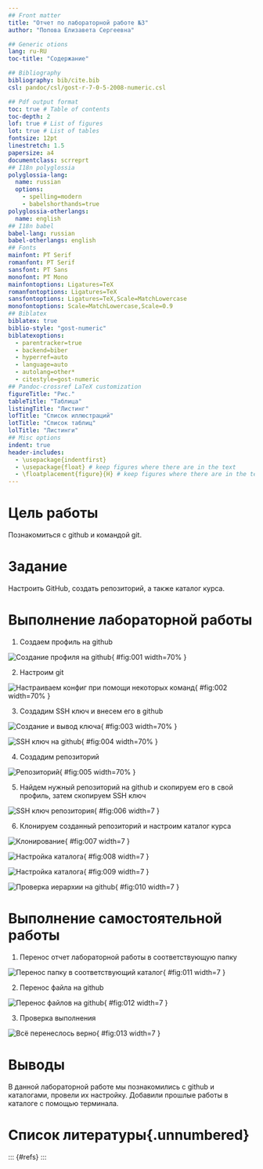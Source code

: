 ```yaml
---
## Front matter
title: "Отчет по лабораторной работе №3"
author: "Попова Елизавета Сергеевна"

## Generic otions
lang: ru-RU
toc-title: "Содержание"

## Bibliography
bibliography: bib/cite.bib
csl: pandoc/csl/gost-r-7-0-5-2008-numeric.csl

## Pdf output format
toc: true # Table of contents
toc-depth: 2
lof: true # List of figures
lot: true # List of tables
fontsize: 12pt
linestretch: 1.5
papersize: a4
documentclass: scrreprt
## I18n polyglossia
polyglossia-lang:
  name: russian
  options:
	- spelling=modern
	- babelshorthands=true
polyglossia-otherlangs:
  name: english
## I18n babel
babel-lang: russian
babel-otherlangs: english
## Fonts
mainfont: PT Serif
romanfont: PT Serif
sansfont: PT Sans
monofont: PT Mono
mainfontoptions: Ligatures=TeX
romanfontoptions: Ligatures=TeX
sansfontoptions: Ligatures=TeX,Scale=MatchLowercase
monofontoptions: Scale=MatchLowercase,Scale=0.9
## Biblatex
biblatex: true
biblio-style: "gost-numeric"
biblatexoptions:
  - parentracker=true
  - backend=biber
  - hyperref=auto
  - language=auto
  - autolang=other*
  - citestyle=gost-numeric
## Pandoc-crossref LaTeX customization
figureTitle: "Рис."
tableTitle: "Таблица"
listingTitle: "Листинг"
lofTitle: "Список иллюстраций"
lotTitle: "Список таблиц"
lolTitle: "Листинги"
## Misc options
indent: true
header-includes:
  - \usepackage{indentfirst}
  - \usepackage{float} # keep figures where there are in the text
  - \floatplacement{figure}{H} # keep figures where there are in the text
---
```


# Цель работы

Познакомиться с github и командой git. 


# Задание

Настроить GitHub, создать репозиторий, а также каталог курса. 


# Выполнение лабораторной работы

1) Создаем профиль на github

![Создание профиля на github](image/1.png){ #fig:001 width=70% }

2) Настроим git 

![Настраиваем конфиг при помощи некоторых команд](image/2.png){ #fig:002 width=70% }

3) Создадим SSH ключ и внесем его в github 

![Создание и вывод ключа](image/3.png){ #fig:003 width=70% }

![SSH ключ на github](image/4.png){ #fig:004 width=70% }

4) Создадим репозиторий 

![Репозиторий](image/5.png){ #fig:005 width=70% }

5) Найдем нужный репозиторий на github и скопируем его в свой профиль, затем скопируем SSH ключ 

![SSH ключ репозитория](image/6.png){ #fig:006 width=7 }

6) Клонируем созданный репозиторий и настроим каталог курса

![Клонирование](image/7.png){ #fig:007 width=7 }

![Настройка каталога](image/8.png){ #fig:008 width=7 }

![Настройка каталога](image/9.png){ #fig:009 width=7 }

![Проверка иерархии на github](image/10.png){ #fig:010 width=7 }

# Выполнение самостоятельной работы

1) Перенос отчет лабораторной работы в соответствующую папку

![Перенос папку в соответствующий каталог](image/11.png){ #fig:011 width=7 }

2) Перенос файла на github

![Перенос файлов на github](image/12.png){ #fig:012 width=7 }

3) Проверка выполнения

![Всё перенеслось верно](image/13.png){ #fig:013 width=7 }

# Выводы

В данной лабораторной работе мы познакомились с github и каталогами,
провели их настройку. Добавили прошлые работы в каталоге с помощью
терминала.

# Список литературы{.unnumbered}

::: {#refs}
:::
